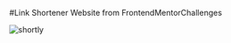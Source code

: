 #Link Shortener Website from FrontendMentorChallenges

 
 ![shortly](https://github.com/ilkerdemirci53/shortener-website/assets/129069601/2ba73b32-42c0-48ce-85d9-bc7abf422b6b)
